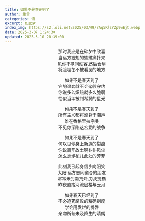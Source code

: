 ```yaml
---
title: 如果不是春天到了
author: 重言
categories: 诗
excerpt: 如此梦 
index_img: https://s2.loli.net/2025/03/09/rAq5RlzYZp9wEjt.webp
date: 2025-3-07 1:24:30
updated: 2025-3-10 20:39:00
---
```


<div style="text-align: center;">
<p>
那时我应是在碎梦中欣喜 <br>
当远方振翅的蝴蝶痛扑来<br>
见你不觉间动容,然后仓皇<br>
将脸埋在不被看见的地方<br>
    </p>
<p>
如果不是春天到了<br>
它的温度就不会这般守约<br>
你说多么炽热就多么脆弱<br>
恰似当年被判希冀的星光<br>
	</p>
<p>
如果不是春天到了<br>
所有主义都将溺毙于潮声<br>
谁在香格里拉呼唤<br>
不见你深陷这宏爱的战争<br>
	</p>
<p>
如果不是春天到了<br>
何以见你身上新造的裂痕<br>
你说离开故土啊仆仆风尘<br>
怎么忘却花儿此处的芳菲<br>
	</p>
<p>
此刻我已起身信步向阳笑<br>
太阳!远方志同道合的朋友<br>
常常来到南荒处,为我提携<br>
昨夜直踏河流层楼与云月<br>
    </p>
<p>
如果春天已经到了<br>
不必追究腐败的精确刻度<br>
学会用发烂的嘴唇<br>
亲吻所有未及降生的晴朗<br>
    </p>
</div>